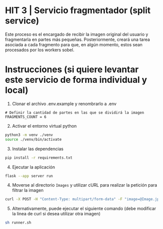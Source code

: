 # HIT 3 | Servicio fragmentador (split service)

Este proceso es el encargado de recibir la imagen original del usuario y fragmentarla en partes más pequeñas. Posteriormente, creará una tarea asociada a cada fragmento
para que, en algún momento, estos sean procesados por los workers sobel.

# Instrucciones (si quiere levantar este servicio de forma individual y local)

1. Clonar el archivo .env.example y renombrarlo a .env

```
# Definir la cantidad de partes en las que se dividirá la imagen
FRAGMENTS_COUNT = 6
```

2. Activar el entorno virtual python

```bash
python3 -m venv ./venv
source ./venv/bin/activate
```

3. Instalar las dependencias

```bash
pip install -r requirements.txt
```

4. Ejecutar la aplicación

```bash
flask --app server run
```

4. Moverse al directorio `Images` y utilizar cURL para realizar la petición para filtrar la imagen

```bash
curl -X POST -H "Content-Type: multipart/form-data" -F "image=@Image.jpg" -w '\nTiempo total: %{time_total}s\n' http://localhost:5001/api/sobel
```

5. Alternativamente, puede ejecutar el siguiente comando (debe modificar la linea de curl si desea utilizar otra imagen)

```bash
sh runner.sh
```
